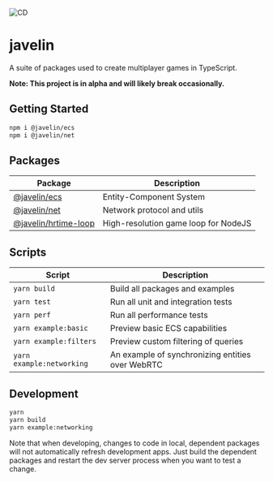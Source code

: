 ![CD](https://github.com/3mcd/javelin/workflows/CD/badge.svg?branch=master)

# javelin

A suite of packages used to create multiplayer games in TypeScript.

**Note: This project is in alpha and will likely break occasionally.**

## Getting Started

```sh
npm i @javelin/ecs
npm i @javelin/net
```

## Packages

| Package                                        | Description                          |
| ---------------------------------------------- | ------------------------------------ |
| [@javelin/ecs](./packages/ecs)                 | Entity-Component System              |
| [@javelin/net](./packages/net)                 | Network protocol and utils           |
| [@javelin/hrtime-loop](./packages/hrtime-loop) | High-resolution game loop for NodeJS |

## Scripts

| Script                    | Description                                      |
| ------------------------- | ------------------------------------------------ |
| `yarn build`              | Build all packages and examples                  |
| `yarn test`               | Run all unit and integration tests               |
| `yarn perf`               | Run all performance tests                        |
| `yarn example:basic`      | Preview basic ECS capabilities                   |
| `yarn example:filters`    | Preview custom filtering of queries              |
| `yarn example:networking` | An example of synchronizing entities over WebRTC |

## Development


```sh
yarn
yarn build
yarn example:networking
```

Note that when developing, changes to code in local, dependent packages will not automatically refresh development apps. Just build the dependent packages and restart the dev server process when you want to test a change.

